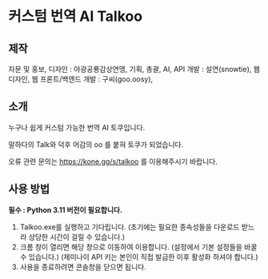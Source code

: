# 커스텀 번역 AI Talkoo

## 제작
자문 및 홍보, 디자인 : 야광공룡감상연맹,
기획, 총괄, AI, API 개발 :  설연(snowtie),
웹 디자인, 웹 프론트/백엔드 개발 : 구씨(goo.oosy),

## 소개
누구나 쉽게 커스텀 가능한
번역 AI 토쿠입니다.

말하다의 Talk와 덕후 어감의 oo 를 붙혀 토쿠가 되었습니다.

오류 관련 문의는 https://kone.gg/s/talkoo 를 이용해주시기 바랍니다.

## 사용 방법
**필수 : Python 3.11 버전이 필요합니다.**

1. Talkoo.exe를 실행하고 기다립니다.
   (초기에는 필요한 종속성들을 다운로드 받느라 상당한 시간이 걸릴 수 있습니다.)
2. 크롬 창이 열리면 해당 창으로 이동하여 이용합니다.
   (설정에서 기본 설정들을 바꿀 수 있습니다.)
   (제미나이 API 키는 본인이 직접 발급한 이후 활성화 하셔야 합니다.)
3. 사용을 종료하려면 콘솔창을 닫으면 됩니다.
